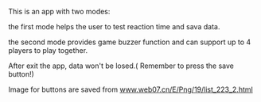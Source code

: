 This is an app with two modes:

the first mode helps the user to test reaction time and sava data.

the second mode provides game buzzer function and can support up to 4 players to play together.

After exit the app, data won't be losed.( Remember to press the save button!)

Image for buttons are saved from www.web07.cn/E/Png/19/list_223_2.html
